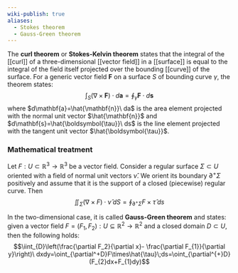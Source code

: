 ```yaml
---
wiki-publish: true
aliases:
  - Stokes theorem
  - Gauss-Green theorem
---
```

The **curl theorem** or **Stokes-Kelvin theorem** states that the integral of the [[curl]] of a three-dimensional [[vector field]] in a [[surface]] is equal to the integral of the field itself projected over the bounding [[curve]] of the surface. For a generic vector field $\mathbf{F}$ on a surface $S$ of bounding curve $\gamma$, the theorem states:
$$\int_{S}(\nabla\times\mathbf{F})\cdot d\mathbf{a}=\oint_{\gamma}\mathbf{F}\cdot d\mathbf{s}$$
where $d\mathbf{a}=\hat{\mathbf{n}}\ da$ is the area element projected with the normal unit vector $\hat{\mathbf{n}}$ and $d\mathbf{s}=\hat{\boldsymbol{\tau}}\ ds$ is the line element projected with the tangent unit vector $\hat{\boldsymbol{\tau}}$.
### Mathematical treatment
Let $F : U ⊂ \mathbb{R}^{3} → \mathbb{R}^{3}$ be a vector field. Consider a regular surface $\Sigma\subset U$ oriented with a field of normal unit vectors $ν̂$. We orient its boundary $∂^+\Sigma$ positively and assume that it is the support of a closed (piecewise) regular curve. Then
$$\iint_{\Sigma}(\nabla\times F)\cdot\hat{\nu}\;dS=\oint_{\partial^+\Sigma}F\times\hat{\tau}\;ds$$

In the two-dimensional case, it is called **Gauss-Green theorem** and states: given a vector field $F = (F_{1} , F_{2}) : U ⊆ \mathbb{R}^{2} → \mathbb{R}^{2}$ and a closed domain $D ⊂ U$, then the following holds:
$$\iint_{D}\left(\frac{\partial F_2}{\partial x}- \frac{\partial F_{1}}{\partial y}\right)\ dxdy=\oint_{\partial^+D}F\times\hat{\tau}\;ds=\oint_{\partial^{+}D}(F_{2}dx+F_{1}dy)$$
